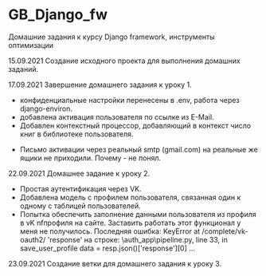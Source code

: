 # GB_Django_fw
Домашние задания к курсу Django framework, инструменты оптимизации

15.09.2021
Создание исходного проекта для выполнения домашних заданий. 

17.09.2021
Завершение домашнего задания к уроку 1.
+ конфиденциальные настройки перенесены в .env, работа через django-environ.
+ добавлена активация пользователя по ссылке из E-Mail.
+ Добавлен контекстный процессор, добавляющий в контекст число книг в библиотеке пользователя.

- Письмо активации через реальный smtp (gmail.com) на реальные же ящики не приходили. Почему - не понял.

22.09.2021
Домашнее задание к уроку 2.
+ Простая аутентификация через VK.
+ Добавлена модель с профилем пользователя, связанная один к одному с таблицей пользователей.
+ Попытка обеспечить заполнение данными пользователя из профиля в vK nfпрофиля на сайте. Заставить работать этот функционал  у меня не получилось. Последняя ошибка: 
KeyError at /complete/vk-oauth2/
'response'
на строке:
\auth_app\pipeline.py, line 33, in save_user_profile
    data = resp.json()['response'][0] …

23.09.2021
Создание ветки для домашнего задания к уроку 3.